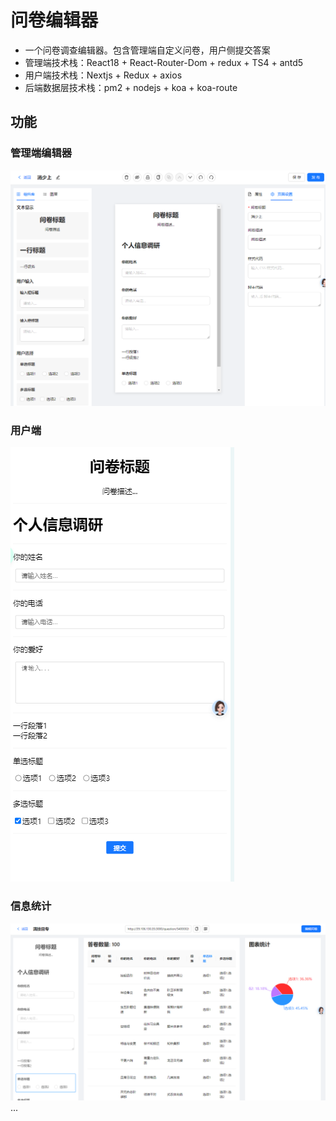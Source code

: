 # 问卷编辑器
- 一个问卷调查编辑器。包含管理端自定义问卷，用户侧提交答案
- 管理端技术栈：React18 + React-Router-Dom + redux + TS4 + antd5
- 用户端技术栈：Nextjs + Redux + axios
- 后端数据层技术栈：pm2 + nodejs + koa + koa-route

## 功能
### 管理端编辑器
![editor.png](public%2Fmodule%2Feditor.png)
### 用户端
![user.png](public%2Fmodule%2Fuser.png)
### 信息统计
![statistics.png](public%2Fmodule%2Fstatistics.png)
...
